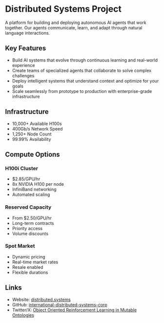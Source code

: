 # Distributed Systems Project

A platform for building and deploying autonomous AI agents that work together. Our agents communicate, learn, and adapt through natural language interactions.

## Key Features
- Build AI systems that evolve through continuous learning and real-world experience
- Create teams of specialized agents that collaborate to solve complex challenges
- Deploy intelligent systems that understand context and optimize for your goals
- Scale seamlessly from prototype to production with enterprise-grade infrastructure

## Infrastructure
- 10,000+ Available H100s
- 400Gb/s Network Speed
- 1,250+ Node Count
- 99.99% Availability

## Compute Options
### H100i Cluster
- $2.85/GPU/hr
- 8x NVIDIA H100 per node
- InfiniBand networking
- Automated scaling

### Reserved Capacity
- From $2.50/GPU/hr
- Long-term contracts
- Priority access
- Volume discounts

### Spot Market
- Dynamic pricing
- Real-time market rates
- Resale enabled
- Flexible durations

## Links
- Website: [distributed.systems](https://distributed.systems/)
- GitHub: [international-distributed-systems-corp](https://github.com/international-distributed-systems-corp)
- Twitter/X: [Object Oriented Reinforcement Learning in Mutable Ontologies](https://x.com/arthurcolle/status/1881166459499622496)
